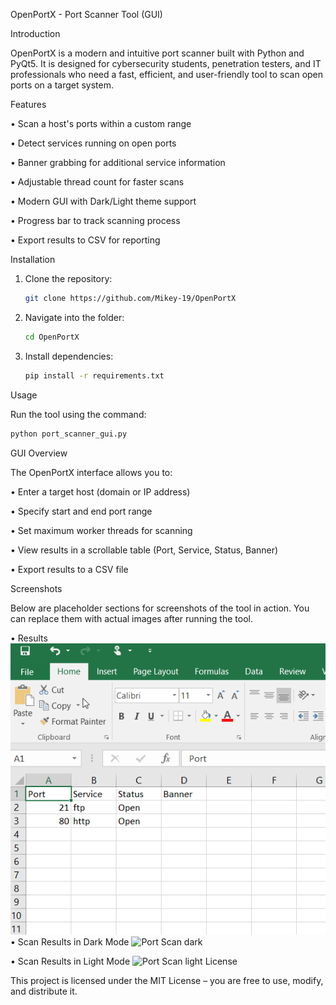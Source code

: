 OpenPortX - Port Scanner Tool (GUI)

 
 Introduction
 
OpenPortX is a modern and intuitive port scanner built with Python and PyQt5. It is designed for cybersecurity students, penetration testers, and IT professionals who need a fast, efficient, and user-friendly tool to scan open ports on a target system.

 Features
 
• Scan a host's ports within a custom range

• Detect services running on open ports

• Banner grabbing for additional service information

• Adjustable thread count for faster scans

• Modern GUI with Dark/Light theme support

• Progress bar to track scanning process

• Export results to CSV for reporting



 Installation
 
1. Clone the repository:
   ```bash
   git clone https://github.com/Mikey-19/OpenPortX
   ```
   
4. Navigate into the folder:
   
   ```bash
   cd OpenPortX
   ```
   
7. Install dependencies:
   ```bash
   pip install -r requirements.txt
   ``` 
 Usage
 
Run the tool using the command:
```bash
python port_scanner_gui.py
```
   
   
 GUI Overview
 
The OpenPortX interface allows you to:

• Enter a target host (domain or IP address)

• Specify start and end port range

• Set maximum worker threads for scanning

• View results in a scrollable table (Port, Service, Status, Banner)

• Export results to a CSV file


 Screenshots
 
Below are placeholder sections for screenshots of the tool in action. You can replace them with actual images after running the tool.

• Results
![Port Scan Result](Port-Scanner/port_scan_results%20in%20Excel.png)
• Scan Results in Dark Mode
![Port Scan dark](Port-Scanner/Port-Scanner%dark.png)

• Scan Results in Light Mode
![Port Scan light](Port-Scanner/Port-Scanner%light.png)
 License
 
This project is licensed under the MIT License – you are free to use, modify, and distribute it.

